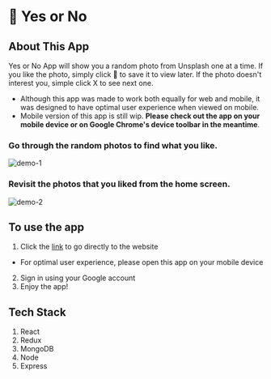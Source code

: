 # 🧡 Yes or No

## About This App

Yes or No App will show you a random photo from Unsplash one at a time. If you like the photo, simply click 🧡 to save it to view later. If the photo doesn't interest you, simple click X to see next one.

* Although this app was made to work both equally for web and mobile, it was designed to have optimal user experience when viewed on mobile.
* Mobile version of this app is still wip. **Please check out the app on your mobile device or on Google Chrome's device toolbar in the meantime**.

### Go through the random photos to find what you like.
![demo-1](https://user-images.githubusercontent.com/28583016/51276377-6cea0200-1989-11e9-9f20-ddab55deb519.PNG)
### Revisit the photos that you liked from the home screen.
![demo-2](https://user-images.githubusercontent.com/28583016/51276443-9a36b000-1989-11e9-983f-40c743c7cb06.PNG)

## To use the app

1. Click the [link](https://isaac-yn.herokuapp.com) to go directly to the website
* For optimal user experience, please open this app on your mobile device
2. Sign in using your Google account
3. Enjoy the app!

## Tech Stack
1. React
2. Redux
3. MongoDB
4. Node
5. Express
